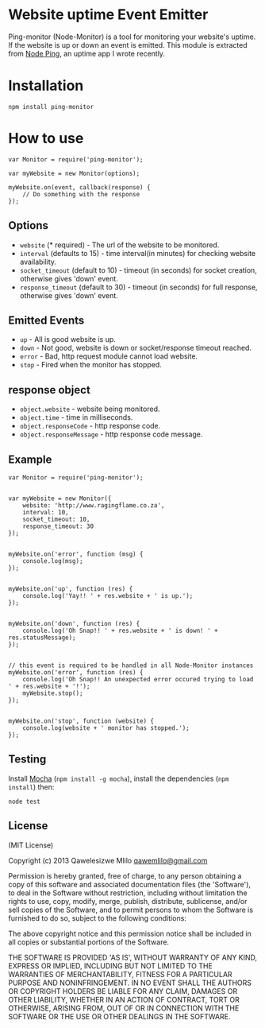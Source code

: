 # Website uptime Event Emitter

Ping-monitor (Node-Monitor) is a tool for monitoring your website's uptime. If the website is up or down an event is emitted. This module is extracted from [Node Ping](https://github.com/qawemlilo/node-ping), an uptime app I wrote recently.

# Installation
```
npm install ping-monitor
```


# How to use
```
var Monitor = require('ping-monitor');

var myWebsite = new Monitor(options);

myWebsite.on(event, callback(response) {
    // Do something with the response 
});
```


## Options

- `website` (* required) - The url of the website to be monitored.
- `interval` (defaults to 15) - time interval(in minutes) for checking website availability.
- `socket_timeout` (default to 10) - timeout (in seconds) for socket creation, otherwise gives 'down' event.
- `response_timeout` (default to 30) - timeout (in seconds) for full response, otherwise gives 'down' event.



## Emitted Events

- `up` - All is good website is up.
- `down` - Not good, website is down or socket/response timeout reached.
- `error` - Bad, http request module cannot load website.
- `stop` - Fired when the monitor has stopped.



## response object

- `object.website` - website being monitored.
- `object.time` - time in milliseconds.
- `object.responseCode` - http response code.
- `object.responseMessage` -  http response code message.



## Example
```
var Monitor = require('ping-monitor');


var myWebsite = new Monitor({
    website: 'http://www.ragingflame.co.za',
    interval: 10,
    socket_timeout: 10,
    response_timeout: 30
});


myWebsite.on('error', function (msg) {
    console.log(msg);
});


myWebsite.on('up', function (res) {
    console.log('Yay!! ' + res.website + ' is up.');
});


myWebsite.on('down', function (res) {
    console.log('Oh Snap!! ' + res.website + ' is down! ' + res.statusMessage);
});


// this event is required to be handled in all Node-Monitor instances
myWebsite.on('error', function (res) {
    console.log('Oh Snap!! An unexpected error occured trying to load ' + res.website + '!');
    myWebsite.stop();
});


myWebsite.on('stop', function (website) {
    console.log(website + ' monitor has stopped.');
});
```


## Testing
Install [Mocha](http://mochajs.org/) (`npm install -g mocha`), install the dependencies (`npm install`) then:

```
node test
```


## License

(MIT License)

Copyright (c) 2013 Qawelesizwe Mlilo <qawemlilo@gmail.com>

Permission is hereby granted, free of charge, to any person obtaining a copy of this software and associated documentation files (the 'Software'), to deal in the Software without restriction, including without limitation the rights to use, copy, modify, merge, publish, distribute, sublicense, and/or sell copies of the Software, and to permit persons to whom the Software is furnished to do so, subject to the following conditions:

The above copyright notice and this permission notice shall be included in all copies or substantial portions of the Software.

THE SOFTWARE IS PROVIDED 'AS IS', WITHOUT WARRANTY OF ANY KIND, EXPRESS OR IMPLIED, INCLUDING BUT NOT LIMITED TO THE WARRANTIES OF MERCHANTABILITY, FITNESS FOR A PARTICULAR PURPOSE AND NONINFRINGEMENT. IN NO EVENT SHALL THE AUTHORS OR COPYRIGHT HOLDERS BE LIABLE FOR ANY CLAIM, DAMAGES OR OTHER LIABILITY, WHETHER IN AN ACTION OF CONTRACT, TORT OR OTHERWISE, ARISING FROM, OUT OF OR IN CONNECTION WITH THE SOFTWARE OR THE USE OR OTHER DEALINGS IN THE SOFTWARE.



